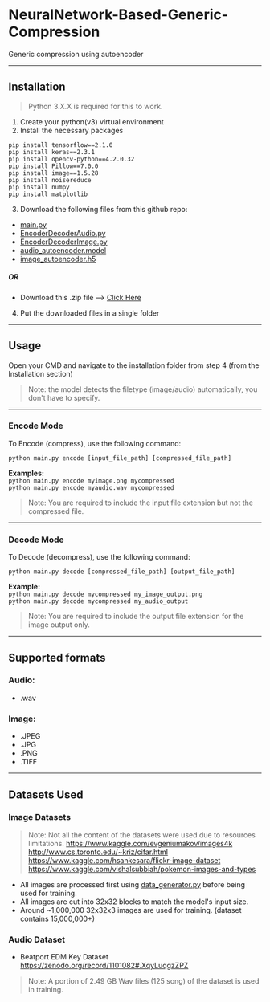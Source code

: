 # NeuralNetwork-Based-Generic-Compression
Generic compression using autoencoder

---
## Installation
> Python 3.X.X is required for this to work.
1. Create your python(v3) virtual environment
2. Install the necessary packages
```
pip install tensorflow==2.1.0
pip install keras==2.3.1
pip install opencv-python==4.2.0.32
pip install Pillow==7.0.0
pip install image==1.5.28
pip install noisereduce
pip install numpy
pip install matplotlib
```
3. Download the following files from this github repo:
- [main.py](https://github.com/AbdelrahmanElsherif/NeuralNetwork-Based-Generic-Compression/blob/master/main.py)
- [EncoderDecoderAudio.py](https://github.com/AbdelrahmanElsherif/NeuralNetwork-Based-Generic-Compression/blob/master/EncoderDecoderAudio.py)
- [EncoderDecoderImage.py](https://github.com/AbdelrahmanElsherif/NeuralNetwork-Based-Generic-Compression/blob/master/EncoderDecoderImage.py)
- [audio_autoencoder.model](https://github.com/AbdelrahmanElsherif/NeuralNetwork-Based-Generic-Compression/blob/master/audio_autoencoder.model)
- [image_autoencoder.h5](https://github.com/AbdelrahmanElsherif/NeuralNetwork-Based-Generic-Compression/blob/master/image_autoencoder.h5)

##### OR

- Download this .zip file --> [Click Here](https://gofile.io/?c=hpgsf9
)

4. Put the downloaded files in a single folder

 ---
 ## Usage
 Open your CMD and navigate to the installation folder from step 4 (from the Installation section)
> Note: the model detects the filetype (image/audio) automatically, you don't have to specify.<br/>
---
### Encode Mode
To Encode (compress), use the following command:
```
python main.py encode [input_file_path] [compressed_file_path]
```
**Examples:**<br/>
```python main.py encode myimage.png mycompressed```<br/>
```python main.py encode myaudio.wav mycompressed```<br/>

> Note: You are required to include the input file extension but not the compressed file.
---
### Decode Mode 
To Decode (decompress), use the following command:
```
python main.py decode [compressed_file_path] [output_file_path]
```
**Example:**<br/>
```python main.py decode mycompressed my_image_output.png```<br/>
```python main.py decode mycompressed my_audio_output```<br/>
> Note: You are required to include the output file extension for the image output only.


---
## Supported formats
### Audio:
- .wav
### Image:
- .JPEG
- .JPG
- .PNG
- .TIFF
---

## Datasets Used
### Image Datasets
> Note: Not all the content of the datasets were used due to resources limitations.
https://www.kaggle.com/evgeniumakov/images4k <br/>
http://www.cs.toronto.edu/~kriz/cifar.html <br/>
https://www.kaggle.com/hsankesara/flickr-image-dataset <br/>
https://www.kaggle.com/vishalsubbiah/pokemon-images-and-types <br/>

- All images are processed first using [data_generator.py](https://github.com/AbdelrahmanElsherif/NeuralNetwork-Based-Generic-Compression/tree/master/Image%20Datasets%20Preprocessing) before being used for training.
- All images are cut into 32x32 blocks to match the model's input size.
- Around ~1,000,000 32x32x3 images are used for training. (dataset contains 15,000,000+)

### Audio Dataset
- Beatport EDM Key Dataset https://zenodo.org/record/1101082#.XqyLuqgzZPZ
> Note: A portion of 2.49 GB Wav files (125 song) of the dataset is used in training.


